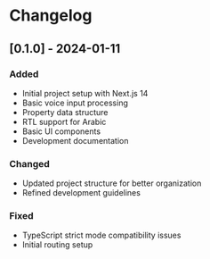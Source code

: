 # Changelog

## [0.1.0] - 2024-01-11
### Added
- Initial project setup with Next.js 14
- Basic voice input processing
- Property data structure
- RTL support for Arabic
- Basic UI components
- Development documentation

### Changed
- Updated project structure for better organization
- Refined development guidelines

### Fixed
- TypeScript strict mode compatibility issues
- Initial routing setup 